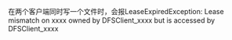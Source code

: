 在两个客户端同时写一个文件时，会报LeaseExpiredException: Lease mismatch on xxxx owned by DFSClient_xxxx but is accessed by DFSClient_xxxx